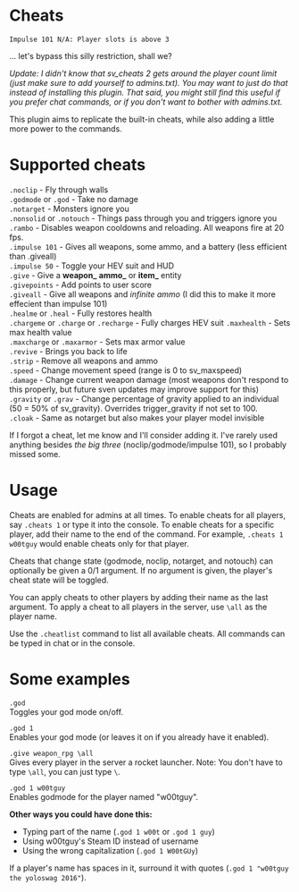 # Cheats
`Impulse 101 N/A: Player slots is above 3`

... let's bypass this silly restriction, shall we?

*Update: I didn't know that sv_cheats 2 gets around the player count limit (just make sure to add yourself to admins.txt). You may want to just do that instead of installing this plugin. That said, you might still find this useful if you prefer chat commands, or if you don't want to bother with admins.txt.*

This plugin aims to replicate the built-in cheats, while also adding a little more power to the commands.

# Supported cheats

`.noclip` - Fly through walls  
`.godmode` or `.god` - Take no damage  
`.notarget` - Monsters ignore you  
`.nonsolid` or `.notouch` - Things pass through you and triggers ignore you  
`.rambo` - Disables weapon cooldowns and reloading. All weapons fire at 20 fps.  
`.impulse 101` - Gives all weapons, some ammo, and a battery (less efficient than .giveall)  
`.impulse 50` - Toggle your HEV suit and HUD  
`.give` - Give a **weapon_** **ammo_** or **item_** entity  
`.givepoints` - Add points to user score  
`.giveall` - Give all weapons and *infinite ammo* (I did this to make it more effecient than impulse 101)  
`.healme` or `.heal` - Fully restores health   
`.chargeme` or `.charge` or `.recharge` - Fully charges HEV suit 
`.maxhealth` - Sets max health value  
`.maxcharge` or `.maxarmor` - Sets max armor value  
`.revive` - Brings you back to life  
`.strip` - Remove all weapons and ammo    
`.speed` - Change movement speed (range is 0 to sv_maxspeed)  
`.damage` - Change current weapon damage (most weapons don't respond to this properly, but future sven updates may improve support for this)  
`.gravity` or `.grav` - Change percentage of gravity applied to an individual (50 = 50% of sv_gravity). Overrides trigger_gravity if not set to 100.  
`.cloak` - Same as notarget but also makes your player model invisible  

If I forgot a cheat, let me know and I'll consider adding it. I've rarely used anything besides *the big three* (noclip/godmode/impulse 101), so I probably missed some.

# Usage

Cheats are enabled for admins at all times. To enable cheats for all players, say `.cheats 1` or type it into the console. To enable cheats for a specific player, add their name to the end of the command. For example, `.cheats 1 w00tguy` would enable cheats only for that player.

Cheats that change state (godmode, noclip, notarget, and notouch) can optionally be given a 0/1 argument. If no argument is given, the player's cheat state will be toggled.

You can apply cheats to other players by adding their name as the last argument. To apply a cheat to all players in the server, use `\all` as the player name.

Use the `.cheatlist` command to list all available cheats. All commands can be typed in chat or in the console.

# Some examples
`.god`  
Toggles your god mode on/off.

`.god 1`  
Enables your god mode (or leaves it on if you already have it enabled).

`.give weapon_rpg \all`  
Gives every player in the server a rocket launcher. Note: You don't have to type `\all`, you can just type `\`.

`.god 1 w00tguy`  
Enables godmode for the player named "w00tguy".

**Other ways you could have done this:**
- Typing part of the name (`.god 1 w00t` or `.god 1 guy`)
- Using w00tguy's Steam ID instead of username
- Using the wrong capitalization (`.god 1 W00tGUy`)

If a player's name has spaces in it, surround it with quotes (`.god 1 "w00tguy the yoloswag 2016"`).
